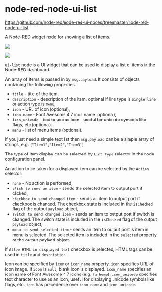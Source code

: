 # node-red-node-ui-list

https://github.com/node-red/node-red-ui-nodes/tree/master/node-red-node-ui-list

A Node-RED widget node for showing a list of items.

![](/media/uilistexample.png)

![](/media/uilistcfg.png)

`ui-list` node is a UI widget that can be used to display a list of items in the Node-RED dashboard.

An array of Items is passed in by `msg.payload`.  It consists of objects containing the following properties.

- `title` - title of the item,
- `description` - description of the item. optional if line type is `Single-line ` or action type is `menu`,
- `icon` - URL of icon (optional),
- `icon_name` - Font Awesome 4.7 icon name (optional),
- `icon_unicode` - text to use as icon - useful for unicode symbols like flags, etc (optional).
- `menu` - list of menu items (optional).

If you just need a simple text list then `msg.payload` can be a simple array of strings, e.g. `["Item1","Item2","Item3"]`

The type of item display can be selected by `List Type` selector in the node configuration panel.

An action to be taken for a displayed item can be selected by the `Action` selector:

- `none` - No action is performed,
- `click to send an item` - sends the selected item to output port if clicked,
- `checkbox to send changed item` - sends an item to output port if checkbox is changed.  The checkbox state is included in the `isChecked` flag of the output `payload` object,
- `switch to send changed item` - sends an item to output port if switch is changed.  The switch state is included in the `isChecked` flag of the output `payload` object,
- `menu to send selected item` - sends an item to output port is item in menu is selected.  The selected item is included in the `selected` property of the output payload object.

If `Allow HTML in displayed text` checkbox is selected, HTML tags can be used in `title` and `description`.

Icon can be specified by `icon` or `icon_name` property.  `icon` specifies URL of icon image.  If `icon` is `null`, blank icon is displayed. `icon_name` specifies an icon name of Font Awesome 4.7 icons (e.g. `fa-home`). `icon_unicode` specifies text character to use as an icon, useful for displaying unicode symbols like flags, etc. `icon` has precedence over `icon_name` and `icon_unicode`.



